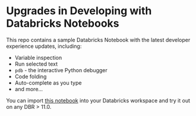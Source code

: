 # Upgrades in Developing with Databricks Notebooks

This repo contains a sample Databricks Notebook with the latest developer experience updates, including:

* Variable inspection
* Run selected text
* `pdb` - the interactive Python debugger
* Code folding
* Auto-complete as you type
* and more...

You can import [this notebook](https://github.com/databricks/notebook_gallery/blob/main/Notebook%202.0%20Feature%20Gallery.py) into your Databricks workspace and try it out on any DBR > 11.0.

